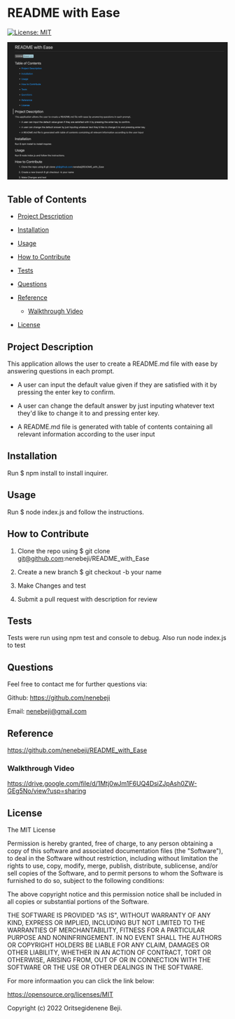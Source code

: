# README with Ease
[![License: MIT](https://img.shields.io/badge/License-MIT-yellow.svg)](https://opensource.org/licenses/MIT)

![App Image](/assets/images/READMEPhoto.png)

## Table of Contents
  
- [Project Description](#project-description)
  
- [Installation](#installation)
  
- [Usage](#usage)
  
- [How to Contribute](#how-to-contribute)
  
- [Tests](#test)
  
- [Questions](#questions)
  
- [Reference](#reference)

  - [Walkthrough Video](#walkthrough-video)

- [License](#license)
  
## Project Description
  
This application allows the user to create a README.md file with ease by answering questions in each prompt.
    
* A user can input the default value given if they are satisfied with it by pressing the enter key to confirm.

* A user can change the default answer by just inputing whatever text they'd like to change it to and pressing enter key.

* A README.md file is generated with table of contents containing all relevant information according to the user input
  
## Installation
  
Run  $ npm install  to install inquirer.
  
## Usage 
  
Run $ node index.js and follow the instructions.
  
## How to Contribute
  
1. Clone the repo using $ git clone git@github.com:nenebeji/README_with_Ease

2. Create a new branch $ git checkout -b your name 

3. Make Changes and test 

4. Submit a pull request with description for review
  
## Tests
  
Tests were run using npm test and console to debug. Also run node index.js to test
  
## Questions
  
Feel free to contact me for further questions via:

Github: https://github.com/nenebeji

Email: nenebeji@gmail.com
  
## Reference
  
https://github.com/nenebeji/README_with_Ease

### Walkthrough Video

https://drive.google.com/file/d/1Mtj0wJm1F6UQ4DsiZJpAsh0ZW-GEg5No/view?usp=sharing
  
## License
  
The MIT License

  
Permission is hereby granted, free of charge, to any person obtaining a copy
of this software and associated documentation files (the "Software"), to deal
in the Software without restriction, including without limitation the rights
to use, copy, modify, merge, publish, distribute, sublicense, and/or sell
copies of the Software, and to permit persons to whom the Software is
furnished to do so, subject to the following conditions:
    
The above copyright notice and this permission notice shall be included in all
copies or substantial portions of the Software.
    
THE SOFTWARE IS PROVIDED "AS IS", WITHOUT WARRANTY OF ANY KIND, EXPRESS OR
IMPLIED, INCLUDING BUT NOT LIMITED TO THE WARRANTIES OF MERCHANTABILITY,
FITNESS FOR A PARTICULAR PURPOSE AND NONINFRINGEMENT. IN NO EVENT SHALL THE
AUTHORS OR COPYRIGHT HOLDERS BE LIABLE FOR ANY CLAIM, DAMAGES OR OTHER
LIABILITY, WHETHER IN AN ACTION OF CONTRACT, TORT OR OTHERWISE, ARISING FROM,
OUT OF OR IN CONNECTION WITH THE SOFTWARE OR THE USE OR OTHER DEALINGS IN THE
SOFTWARE.

For more informaation you can click the link below:

https://opensource.org/licenses/MIT

Copyright (c) 2022 Oritsegidenene Beji.
